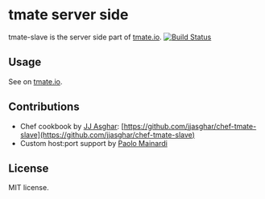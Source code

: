 tmate server side
==================

tmate-slave is the server side part of [tmate.io](http://tmate.io/). [![Build Status](https://travis-ci.org/swills/tmate-slave.svg?branch=master)](https://travis-ci.org/swills/tmate-slave)

Usage
-----

See on [tmate.io](http://tmate.io/).

Contributions
-------------

* Chef cookbook by [JJ Asghar](https://github.com/jjasghar): [https://github.com/jjasghar/chef-tmate-slave](https://github.com/jjasghar/chef-tmate-slave)
* Custom host:port support by [Paolo Mainardi](https://github.com/paolomainardi)

License
--------

MIT license.
